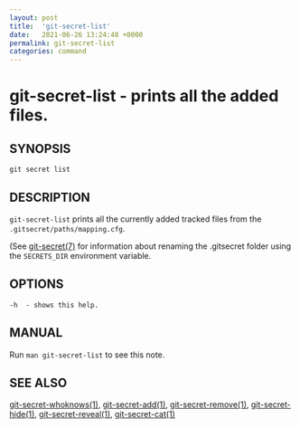 ```yaml
---
layout: post
title:  'git-secret-list'
date:   2021-06-26 13:24:48 +0000
permalink: git-secret-list
categories: command
---
```

git-secret-list - prints all the added files.
=============================================

## SYNOPSIS

    git secret list


## DESCRIPTION
`git-secret-list` prints all the currently added tracked files from the `.gitsecret/paths/mapping.cfg`.

(See [git-secret(7)](http://git-secret.io/git-secret) for information about renaming the .gitsecret
folder using the `SECRETS_DIR` environment variable.


## OPTIONS

    -h  - shows this help.


## MANUAL

Run `man git-secret-list` to see this note.


## SEE ALSO

[git-secret-whoknows(1)](http://git-secret.io/git-secret-whoknows), [git-secret-add(1)](http://git-secret.io/git-secret-add),
[git-secret-remove(1)](http://git-secret.io/git-secret-remove), [git-secret-hide(1)](http://git-secret.io/git-secret-hide),
[git-secret-reveal(1)](http://git-secret.io/git-secret-reveal), [git-secret-cat(1)](http://git-secret.io/git-secret-cat)
